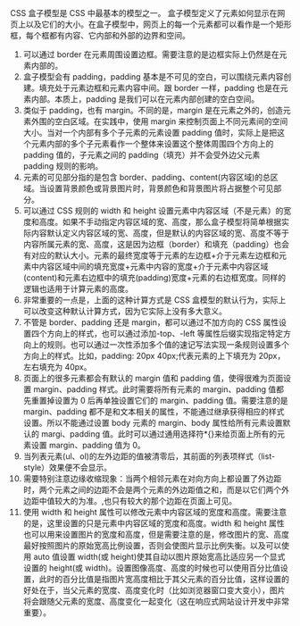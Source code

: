 CSS 盒子模型是 CSS 中最基本的模型之一。
盒子模型定义了元素如何显示在网页上以及它们的大小。在盒子模型中，网页上的每一个元素都可以看作是一个矩形框，每个框都有内容、它内部和外部的边界和空间。

1. 可以通过 border 在元素周围设置边框。需要注意的是边框实际上仍然是在元素内部的。
2. 盒子模型会有 padding，padding 基本是不可见的空白，可以围绕元素内容创建。填充处于元素边框和元素内容中间。跟 border 一样，padding 也是在元素内部。本质上，padding 是我们可以在元素内部创建的空白空间。
3. 类似于 padding，也有 margin。不同的是，margin 是在元素之外的，创造元素外围的空白区域。在实践中，使用 margin 来控制页面上不同元素间的空间大小。当对一个内部有多个子元素的元素设置 padding 值时，实际上是把这个元素内部的多个子元素看作一个整体来设置这个整体周围四个方向上的 padding 值的，子元素之间的 padding（填充）并不会受外边父元素 padding 规则的影响。
4. 元素的可见部分指的是包含 border、padding、content(内容区域)的总区域。当设置背景颜色或背景图片时，背景颜色和背景图片将占据整个可见部分。
5. 可以通过 CSS 规则的 width 和 height 设置元素中内容区域（不是元素）的宽度和高度。如果不手动指定内容区域的宽、高度，那么盒子模型将简单根据实际内容默认定义内容区域的宽、高度，但是默认的内容区域的宽、高度不等于内容所属元素的宽、高度，这是因为边框（border）和填充（padding）也会有对应的默认大小。元素的最终宽度等于元素的左边框+介于元素左边框和元素中内容区域中间的填充宽度+元素中内容的宽度+介于元素中内容区域(content)和元素右边框中的填充(padding)宽度+元素的右边框宽度。同样的逻辑也适用于计算元素的高度。
6. 非常重要的一点是，上面的这种计算方式是 CSS 盒模型的默认行为，实际上可以改变这种默认计算方式，因为它实际上没有多大意义。
7. 不管是 border、padding 还是 margin，都可以通过不加方向的 CSS 属性设置四个方向上的样式，也可以通过添加-top、-left 等属性后缀实现指定特定方向上的规则。也可以通过一次性添加多个值的速记写法实现一条规则设置多个方向上的样式。比如，padding: 20px 40px;代表元素的上下填充为 20px，左右填充为 40px。
8. 页面上的很多元素都会有默认的 margin 值和 padding 值，使得很难为页面设置 margin、padding 样式。此时需要将所有元素的 margin、padding 值都先重置掉设置为 0 后再单独设置它们的 margin、padding 值。需要注意的是 margin、padding 都不是和文本相关的属性，不能通过继承获得相应的样式设置。所以不能通过设置 body 元素的 margin、body 属性给所有元素设置默认的 margi、padding 值。此时可以通过通用选择符\*{}来给页面上所有的元素设置 margin、padding 值为 0。
9. 当列表元素(ul、ol)的左外边距的值被清零后，其前面的列表项样式（list-style）效果便不会显示。
10. 需要特别注意边缘收缩现象：<bold>当两个相邻元素在对向方向上都设置了外边距时，两个元素之间的边距不会是两个元素的外边距值之和，而是以它们两个外边距中值较大的为准。</bold>,也只有较大的那个边距在页面上可见。
11. 使用 width 和 height 属性可以修改元素中内容区域的宽度和高度。需要注意的是，这里设置的只是元素中内容区域的宽度和高度。width 和 height 属性也可以用来设置图片的宽度和高度，但是需要注意的是，修改图片的宽、高度最好按照图片的原始宽高比例设置，否则会使图片显示比例失衡。以及可以使用 auto 值设置 width(或 height)使其自动以图片原始宽高比适应另一个显式设置的 height(或 width)。设置图像高度、高度的时候也可以使用百分比值设置，此时的百分比值是指图片宽高度相比于其父元素的百分比值，这样设置的好处在于，当父元素的宽度、高度变化时（比如浏览器窗口变大变小），图片将会跟随父元素的宽度、高度变化一起变化（这在响应式网站设计开发中非常重要）。
